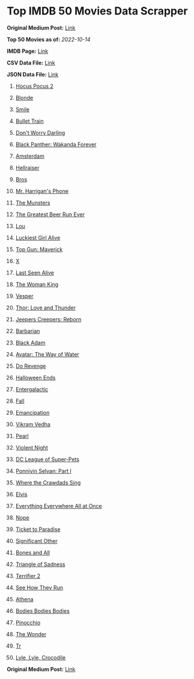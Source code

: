 # Top IMDB 50 Movies Data Scrapper

**Original Medium Post:** [Link](https://medium.com/@nishantsahoo/which-movie-should-i-watch-5c83a3c0f5b1) 

**Top 50 Movies as of:** _2022-10-14_

**IMDB Page:** [Link](http://www.imdb.com/search/title?release_date=2022,2022&title_type=feature)

**CSV Data File:** [Link](/Data/data.csv)

**JSON Data File:** [Link](/Data/data.json)

1. [Hocus Pocus 2](https://www.imdb.com/title/tt11909878/?ref_=adv_li_tt)

2. [Blonde](https://www.imdb.com/title/tt1655389/?ref_=adv_li_tt)

3. [Smile](https://www.imdb.com/title/tt15474916/?ref_=adv_li_tt)

4. [Bullet Train](https://www.imdb.com/title/tt12593682/?ref_=adv_li_tt)

5. [Don't Worry Darling](https://www.imdb.com/title/tt10731256/?ref_=adv_li_tt)

6. [Black Panther: Wakanda Forever](https://www.imdb.com/title/tt9114286/?ref_=adv_li_tt)

7. [Amsterdam](https://www.imdb.com/title/tt10304142/?ref_=adv_li_tt)

8. [Hellraiser](https://www.imdb.com/title/tt0887261/?ref_=adv_li_tt)

9. [Bros](https://www.imdb.com/title/tt9731598/?ref_=adv_li_tt)

10. [Mr. Harrigan's Phone](https://www.imdb.com/title/tt12908110/?ref_=adv_li_tt)

11. [The Munsters](https://www.imdb.com/title/tt14813212/?ref_=adv_li_tt)

12. [The Greatest Beer Run Ever](https://www.imdb.com/title/tt10268488/?ref_=adv_li_tt)

13. [Lou](https://www.imdb.com/title/tt5315210/?ref_=adv_li_tt)

14. [Luckiest Girl Alive](https://www.imdb.com/title/tt4595186/?ref_=adv_li_tt)

15. [Top Gun: Maverick](https://www.imdb.com/title/tt1745960/?ref_=adv_li_tt)

16. [X](https://www.imdb.com/title/tt13560574/?ref_=adv_li_tt)

17. [Last Seen Alive](https://www.imdb.com/title/tt10242388/?ref_=adv_li_tt)

18. [The Woman King](https://www.imdb.com/title/tt8093700/?ref_=adv_li_tt)

19. [Vesper](https://www.imdb.com/title/tt20225374/?ref_=adv_li_tt)

20. [Thor: Love and Thunder](https://www.imdb.com/title/tt10648342/?ref_=adv_li_tt)

21. [Jeepers Creepers: Reborn](https://www.imdb.com/title/tt14121726/?ref_=adv_li_tt)

22. [Barbarian](https://www.imdb.com/title/tt15791034/?ref_=adv_li_tt)

23. [Black Adam](https://www.imdb.com/title/tt6443346/?ref_=adv_li_tt)

24. [Avatar: The Way of Water](https://www.imdb.com/title/tt1630029/?ref_=adv_li_tt)

25. [Do Revenge](https://www.imdb.com/title/tt13327038/?ref_=adv_li_tt)

26. [Halloween Ends](https://www.imdb.com/title/tt10665342/?ref_=adv_li_tt)

27. [Entergalactic](https://www.imdb.com/title/tt10687116/?ref_=adv_li_tt)

28. [Fall](https://www.imdb.com/title/tt15325794/?ref_=adv_li_tt)

29. [Emancipation](https://www.imdb.com/title/tt12530246/?ref_=adv_li_tt)

30. [Vikram Vedha](https://www.imdb.com/title/tt13131350/?ref_=adv_li_tt)

31. [Pearl](https://www.imdb.com/title/tt18925334/?ref_=adv_li_tt)

32. [Violent Night](https://www.imdb.com/title/tt12003946/?ref_=adv_li_tt)

33. [DC League of Super-Pets](https://www.imdb.com/title/tt8912936/?ref_=adv_li_tt)

34. [Ponniyin Selvan: Part I](https://www.imdb.com/title/tt10701074/?ref_=adv_li_tt)

35. [Where the Crawdads Sing](https://www.imdb.com/title/tt9411972/?ref_=adv_li_tt)

36. [Elvis](https://www.imdb.com/title/tt3704428/?ref_=adv_li_tt)

37. [Everything Everywhere All at Once](https://www.imdb.com/title/tt6710474/?ref_=adv_li_tt)

38. [Nope](https://www.imdb.com/title/tt10954984/?ref_=adv_li_tt)

39. [Ticket to Paradise](https://www.imdb.com/title/tt14109724/?ref_=adv_li_tt)

40. [Significant Other](https://www.imdb.com/title/tt15353964/?ref_=adv_li_tt)

41. [Bones and All](https://www.imdb.com/title/tt10168670/?ref_=adv_li_tt)

42. [Triangle of Sadness](https://www.imdb.com/title/tt7322224/?ref_=adv_li_tt)

43. [Terrifier 2](https://www.imdb.com/title/tt10403420/?ref_=adv_li_tt)

44. [See How They Run](https://www.imdb.com/title/tt13640696/?ref_=adv_li_tt)

45. [Athena](https://www.imdb.com/title/tt15445056/?ref_=adv_li_tt)

46. [Bodies Bodies Bodies](https://www.imdb.com/title/tt8110652/?ref_=adv_li_tt)

47. [Pinocchio](https://www.imdb.com/title/tt4593060/?ref_=adv_li_tt)

48. [The Wonder](https://www.imdb.com/title/tt9288822/?ref_=adv_li_tt)

49. [Tr](https://www.imdb.com/title/tt14444726/?ref_=adv_li_tt)

50. [Lyle, Lyle, Crocodile](https://www.imdb.com/title/tt14668630/?ref_=adv_li_tt)

**Original Medium Post:** [Link](https://medium.com/@nishantsahoo/which-movie-should-i-watch-5c83a3c0f5b1) 
